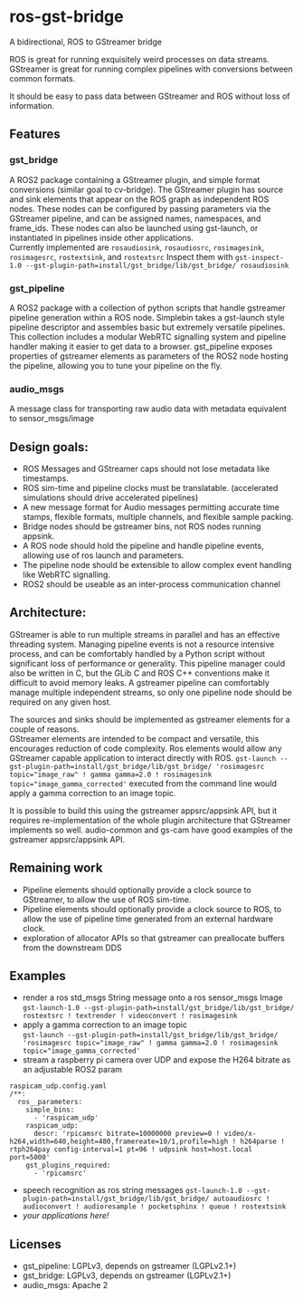 # ros-gst-bridge
A bidirectional, ROS to GStreamer bridge

ROS is great for running exquisitely weird processes on data streams.\
GStreamer is great for running complex pipelines with conversions between common formats.

It should be easy to pass data between GStreamer and ROS without loss of information.

## Features

### gst_bridge
A ROS2 package containing a GStreamer plugin, and simple format conversions (similar goal to cv-bridge).
The GStreamer plugin has source and sink elements that appear on the ROS graph as independent ROS nodes.
These nodes can be configured by passing parameters via the GStreamer pipeline, and can be assigned names, namespaces, and frame_ids.  These nodes can also be launched using gst-launch, or instantiated in pipelines inside other applications.  
Currently implemented are `rosaudiosink`, `rosaudiosrc`, `rosimagesink`, `rosimagesrc`, `rostextsink`, and `rostextsrc`
Inspect them with `gst-inspect-1.0 --gst-plugin-path=install/gst_bridge/lib/gst_bridge/ rosaudiosink`

### gst_pipeline
A ROS2 package with a collection of python scripts that handle gstreamer pipeline generation within a ROS node.
Simplebin takes a gst-launch style pipeline descriptor and assembles basic but extremely versatile pipelines.
This collection includes a modular WebRTC signalling system and pipeline handler making it easier to get data to a browser.
gst_pipeline exposes properties of gstreamer elements as parameters of the ROS2 node hosting the pipeline, allowing you to tune your pipeline on the fly.

### audio_msgs
A message class for transporting raw audio data with metadata equivalent to sensor_msgs/image

## Design goals:
* ROS Messages and GStreamer caps should not lose metadata like timestamps.
* ROS sim-time and pipeline clocks must be translatable. (accelerated simulations should drive accelerated pipelines)
* A new message format for Audio messages permitting accurate time stamps, flexible formats, multiple channels, and flexible sample packing.
* Bridge nodes should be gstreamer bins, not ROS nodes running appsink.
* A ROS node should hold the pipeline and handle pipeline events, allowing use of ros launch and parameters.
* The pipeline node should be extensible to allow complex event handling like WebRTC signalling.
* ROS2 should be useable as an inter-process communication channel

## Architecture:
GStreamer is able to run multiple streams in parallel and has an effective threading system. 
Managing pipeline events is not a resource intensive process, and can be comfortably handled by a Python script without significant loss of performance or generality. This pipeline manager could also be written in C, but the GLib C and ROS C++ conventions make it difficult to avoid memory leaks.
A gstreamer pipeline can comfortably manage multiple independent streams, so only one pipeline node should be required on any given host.

The sources and sinks should be implemented as gstreamer elements for a couple of reasons.\
GStreamer elements are intended to be compact and versatile, this encourages reduction of code complexity.
Ros elements would allow any GStreamer capable application to interact directly with ROS.  `gst-launch --gst-plugin-path=install/gst_bridge/lib/gst_bridge/ 'rosimagesrc topic="image_raw" ! gamma gamma=2.0 ! rosimagesink topic="image_gamma_corrected'` executed from the command line would apply a gamma correction to an image topic.

It is possible to build this using the gstreamer appsrc/appsink API, but it requires re-implementation of the whole plugin architecture that GStreamer implements so well.
audio-common and gs-cam have good examples of the gstreamer appsrc/appsink API.  


## Remaining work
* Pipeline elements should optionally provide a clock source to GStreamer, to allow the use of ROS sim-time.
* Pipeline elements should optionally provide a clock source to ROS, to allow the use of pipeline time generated from an external hardware clock.
* exploration of allocator APIs so that gstreamer can preallocate buffers from the downstream DDS


## Examples
* render a ros std_msgs String message onto a ros sensor_msgs Image  
  `gst-launch-1.0 --gst-plugin-path=install/gst_bridge/lib/gst_bridge/ rostextsrc ! textrender ! videoconvert ! rosimagesink`
* apply a gamma correction to an image topic  
  `gst-launch --gst-plugin-path=install/gst_bridge/lib/gst_bridge/ 'rosimagesrc topic="image_raw" ! gamma gamma=2.0 ! rosimagesink topic="image_gamma_corrected'`
* stream a raspberry pi camera over UDP and expose the H264 bitrate as an adjustable ROS2 param
```
raspicam_udp.config.yaml
/**:
  ros__parameters:
    simple_bins:
      - 'raspicam_udp'
    raspicam_udp:
      descr: 'rpicamsrc bitrate=10000000 preview=0 ! video/x-h264,width=640,height=480,framereate=10/1,profile=high ! h264parse ! rtph264pay config-interval=1 pt=96 ! udpsink host=host.local port=5000'
    gst_plugins_required:
      - 'rpicamsrc'
```
* speech recognition as ros string messages
  `gst-launch-1.0 --gst-plugin-path=install/gst_bridge/lib/gst_bridge/ autoaudiosrc ! audioconvert ! audioresample ! pocketsphinx ! queue ! rostextsink`
* *your applications here!*


## Licenses
* gst_pipeline: LGPLv3, depends on gstreamer (LGPLv2.1+)
* gst_bridge: LGPLv3, depends on gstreamer (LGPLv2.1+)
* audio_msgs: Apache 2
